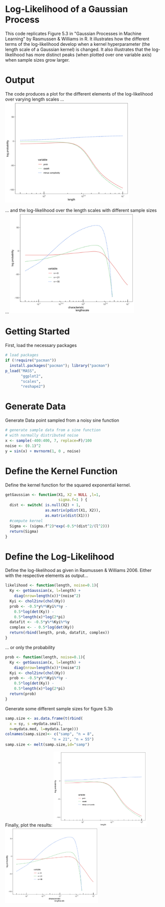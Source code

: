 # Log-Likelihood of a Gaussian Process

This code replicates Figure 5.3 in "Gaussian Processes in Machine Learning" by Rasmussen & Williams in R. It illustrates how the different terms of the log-likelihood develop when a kernel hyperparameter (the length scale of a Gaussian kernel) is changed. It also illustrates that the log-likelihood has more distinct peaks (when plotted over one variable axis) when sample sizes grow larger.

# Output

The code produces a plot for the different elements of the log-likelihood over varying length scales ...
<img src="Rasmussen53a.jpg" width="400"> 

... and the log-likelihood over the length scales with different sample sizes ...
<img src="Rasmussen53b.jpg" width="400"> 

# Getting Started
First, load the necessary packages
```r
# load packages
if (!require("pacman")) 
  install.packages("pacman"); library("pacman") 
p_load("MASS", 
       "ggplot2", 
       "scales",
       "reshape2")
```
# Generate Data
Generate Data point sampled from a noisy sine function
```r
# generate sample data from a sine function
# with normally distributed noise
x <- sample(-400:400, 7, replace=F)/100
noise <- (0.1)^2
y = sin(x) + mvrnorm(1, 0 , noise) 
```
# Define the Kernel Function
Define the kernel function for the squared exponential kernel.
```r
getGaussian <- function(X1, X2 = NULL ,l=1, 
                        sigma.f=1 ) {
  dist <- switch( is.null(X2) + 1, 
                  as.matrix(pdist(X1, X2)),
                  as.matrix(dist(X1)))
  #compute kernel
  Sigma <- (sigma.f^2)*exp(-0.5*(dist^2/(l^2)))
  return(Sigma)
}
```
# Define the Log-Likelihood
Define the log-likelihood as given in Rasmussen & Williams 2006.
Either with the respective elements as output...
```r
likelihood <- function(length, noise=0.1){
  Ky <- getGaussian(x, l=length) + 
    diag(nrow=length(x))*(noise^2)
  Kyi <- chol2inv(chol(Ky))
  prob <- -0.5*y%*%Kyi%*%y - 
    0.5*log(det(Ky)) - 
    0.5*length(x)*log(2*pi)
  datafit <- -0.5*y%*%Kyi%*%y
  complex <- - 0.5*log(det(Ky))
  return(rbind(length, prob, datafit, complex))
}
```
... or only the probability
```r
prob <- function(length, noise=0.1){
  Ky <- getGaussian(x, l=length) + 
    diag(nrow=length(x))*(noise^2)
  Kyi <- chol2inv(chol(Ky))
  prob <- -0.5*y%*%Kyi%*%y - 
    0.5*log(det(Ky)) - 
    0.5*length(x)*log(2*pi)
  return(prob)
}
```
Generate some different sample sizes for figure 5.3b
```r
samp.size <- as.data.frame(t(rbind(
  x = sy, s =mydata.small, 
  m=mydata.med, l=mydata.large)))
colnames(samp.size)<- c("samp", "n = 8", 
                     "n = 21", "n = 55")
samp.size <- melt(samp.size,id="samp")
```

Finally, plot the results:
<img src="Rasmussen53a.jpg" width="300"><img src="Rasmussen53b.jpg" width="300"> 





